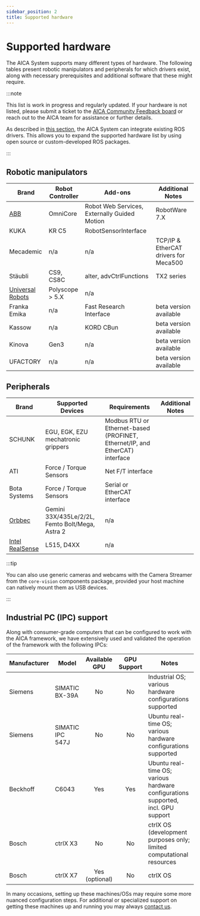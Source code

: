 ```yaml
---
sidebar_position: 2
title: Supported hardware
---
```


# Supported hardware

The AICA System supports many different types of hardware. The following tables present robotic manipulators and
peripherals for which drivers exist, along with necessary prerequisites and additional software that these might
require.

:::note

This list is work in progress and regularly updated. If your hardware is not listed, please submit a ticket to the
[AICA Community Feedback board](https://github.com/aica-technology/community) or reach out to the AICA team for
assistance or further details.

As described in [this section](/docs/concepts/ros-concepts/built-on-ros), the AICA System can integrate existing ROS
drivers. This allows you to expand the supported hardware list by using open source or custom-developed ROS packages.

:::

## Robotic manipulators

| Brand        | Robot Controller            | Add-ons | Additional Notes |
|--------------|-----------------------------|---------|------------------|
| [ABB](/core/examples/guides/abb-hardware-interface) | OmniCore | Robot Web Services, Externally Guided Motion | RobotWare 7.X |
| KUKA | KR C5 | RobotSensorInterface | |
| Mecademic | n/a | n/a | TCP/IP & EtherCAT drivers for Meca500 |
| Stäubli | CS9, CS8C | alter, advCtrlFunctions  | TX2 series |
| [Universal Robots](/core/examples/guides/ur-harware-interface) | Polyscope > 5.X | n/a | |
| Franka Emika | n/a | Fast Research Interface | beta version available |
| Kassow | n/a | KORD CBun | beta version available |
| Kinova | Gen3 | n/a | beta version available |
| UFACTORY | n/a | n/a | beta version available |

## Peripherals

| Brand        | Supported Devices            | Requirements | Additional Notes |
|--------------|-----------------------------|------------------------------|------------------|
| SCHUNK | EGU, EGK, EZU mechatronic grippers | Modbus RTU or Ethernet-based (PROFINET, Ethernet/IP, and EtherCAT) interface | |
| ATI | Force / Torque Sensors | Net F/T interface | |
| Bota Systems | Force / Torque Sensors | Serial or EtherCAT interface | |
| [Orbbec](/core/examples/guides/orbbec-component) | Gemini 33X/435Le/2/2L, Femto Bolt/Mega, Astra 2  | n/a | |
| [Intel RealSense](/core/examples/guides/realsense-component) |  L515, D4XX | n/a | |

:::tip

You can also use generic cameras and webcams with the Camera Streamer from the `core-vision` components package,
provided your host machine can natively mount them as USB devices.

:::

## Industrial PC (IPC) support

Along with consumer-grade computers that can be configured to work with the AICA framework, we have extensively used and
validated the operation of the framework with the following IPCs:

| Manufacturer | Model            | Available GPU  | GPU Support   | Notes                                                                             |
|--------------|------------------|:--------------:|:-------------:|-----------------------------------------------------------------------------------|
| Siemens      | SIMATIC BX-39A   | No             | No            | Industrial OS; various hardware configurations supported                          |
| Siemens      | SIMATIC IPC 547J | No             | No            | Ubuntu real-time OS; various hardware configurations supported                    |
| Beckhoff     | C6043            | Yes            | Yes           | Ubuntu real-time OS; various hardware configurations supported, incl. GPU support |
| Bosch        | ctrlX X3         | No             | No            | ctrlX OS (development purposes only; limited computational resources              |
| Bosch        | ctrlX X7         | Yes (optional) | No            | ctrlX OS                                                                          |

In many occasions, setting up these machines/OSs may require some more nuanced configuration steps. For additional
or specialized support on getting these machines up and running you may always [contact us](mailto:contact@aica.tech).